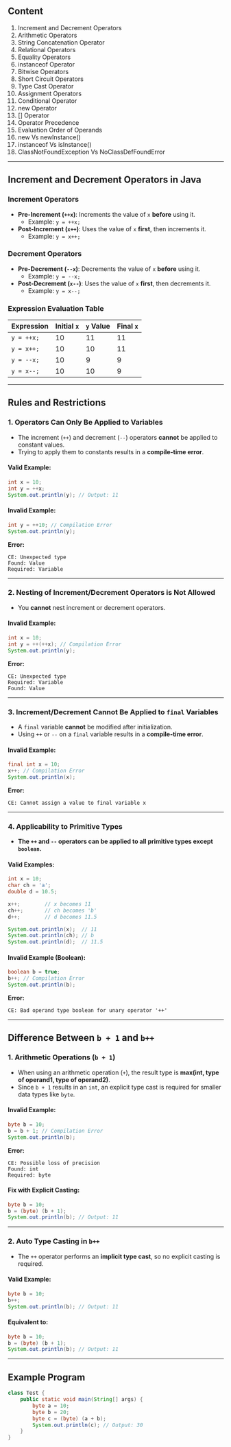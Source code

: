 ## **Content**

1. Increment and Decrement Operators
2. Arithmetic Operators
3. String Concatenation Operator
4. Relational Operators
5. Equality Operators
6. instanceof Operator
7. Bitwise Operators
8. Short Circuit Operators
9. Type Cast Operator
10. Assignment Operators
11. Conditional Operator
12. new Operator
13. [] Operator
14. Operator Precedence
15. Evaluation Order of Operands
16. new Vs newInstance()
17. instanceof Vs isInstance()
18. ClassNotFoundException Vs NoClassDefFoundError

---

## **Increment and Decrement Operators in Java**  

### **Increment Operators**  
- **Pre-Increment (`++x`)**: Increments the value of `x` **before** using it.  
  - Example: `y = ++x;`  
- **Post-Increment (`x++`)**: Uses the value of `x` **first**, then increments it.  
  - Example: `y = x++;`  

### **Decrement Operators**  
- **Pre-Decrement (`--x`)**: Decrements the value of `x` **before** using it.  
  - Example: `y = --x;`  
- **Post-Decrement (`x--`)**: Uses the value of `x` **first**, then decrements it.  
  - Example: `y = x--;`  

### **Expression Evaluation Table**  
| Expression | Initial `x` | `y` Value | Final `x` |  
|------------|------------|-----------|-----------|  
| `y = ++x;` | 10         | 11        | 11        |  
| `y = x++;` | 10         | 10        | 11        |  
| `y = --x;` | 10         | 9         | 9         |  
| `y = x--;` | 10         | 10        | 9         |  

---

## **Rules and Restrictions**  

### **1. Operators Can Only Be Applied to Variables**  
- The increment (`++`) and decrement (`--`) operators **cannot** be applied to constant values.  
- Trying to apply them to constants results in a **compile-time error**.  

#### **Valid Example:**  
```java
int x = 10;  
int y = ++x;  
System.out.println(y); // Output: 11  
```

#### **Invalid Example:**  
```java
int y = ++10; // Compilation Error  
System.out.println(y);  
```
**Error:**  
```
CE: Unexpected type  
Found: Value  
Required: Variable  
```

---

### **2. Nesting of Increment/Decrement Operators is Not Allowed**  
- You **cannot** nest increment or decrement operators.  

#### **Invalid Example:**  
```java
int x = 10;  
int y = ++(++x); // Compilation Error  
System.out.println(y);  
```
**Error:**  
```
CE: Unexpected type  
Required: Variable  
Found: Value  
```

---

### **3. Increment/Decrement Cannot Be Applied to `final` Variables**  
- A `final` variable **cannot** be modified after initialization.  
- Using `++` or `--` on a `final` variable results in a **compile-time error**.  

#### **Invalid Example:**  
```java
final int x = 10;  
x++; // Compilation Error  
System.out.println(x);  
```
**Error:**  
```
CE: Cannot assign a value to final variable x  
```

---

### **4. Applicability to Primitive Types**  
- **The `++` and `--` operators can be applied to all primitive types except `boolean`.**  

#### **Valid Examples:**  
```java
int x = 10;  
char ch = 'a';  
double d = 10.5;  

x++;        // x becomes 11  
ch++;       // ch becomes 'b'  
d++;        // d becomes 11.5  

System.out.println(x);  // 11  
System.out.println(ch); // b  
System.out.println(d);  // 11.5  
```

#### **Invalid Example (Boolean):**  
```java
boolean b = true;  
b++; // Compilation Error  
System.out.println(b);  
```
**Error:**  
```
CE: Bad operand type boolean for unary operator '++'  
```

---

## **Difference Between `b + 1` and `b++`**  

### **1. Arithmetic Operations (`b + 1`)**  
- When using an arithmetic operation (`+`), the result type is **max(int, type of operand1, type of operand2)**.  
- Since `b + 1` results in an `int`, an explicit type cast is required for smaller data types like `byte`.  

#### **Invalid Example:**  
```java
byte b = 10;  
b = b + 1; // Compilation Error  
System.out.println(b);  
```
**Error:**  
```
CE: Possible loss of precision  
Found: int  
Required: byte  
```

#### **Fix with Explicit Casting:**  
```java
byte b = 10;  
b = (byte) (b + 1);  
System.out.println(b); // Output: 11  
```

---

### **2. Auto Type Casting in `b++`**  
- The `++` operator performs an **implicit type cast**, so no explicit casting is required.  

#### **Valid Example:**  
```java
byte b = 10;  
b++;  
System.out.println(b); // Output: 11  
```

#### **Equivalent to:**  
```java
byte b = 10;  
b = (byte) (b + 1);  
System.out.println(b); // Output: 11  
```

---

## **Example Program**  
```java
class Test {  
    public static void main(String[] args) {  
        byte a = 10;  
        byte b = 20;  
        byte c = (byte) (a + b);  
        System.out.println(c); // Output: 30  
    }  
}  
```

